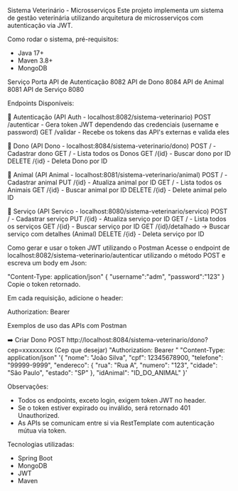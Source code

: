 Sistema Veterinário - Microsserviços
Este projeto implementa um sistema de gestão veterinária utilizando arquitetura de microsserviços com autenticação via JWT.

Como rodar o sistema, pré-requisitos:
- Java 17+
- Maven 3.8+
- MongoDB

Serviço	Porta
API de Autenticação	8082
API de Dono	8084
API de Animal	8081
API de Serviço	8080

Endpoints Disponíveis:

📌 Autenticação (API Auth - localhost:8082/sistema-veterinario)
POST /autenticar - Gera token JWT dependendo das credenciais (username e password)
GET /validar - Recebe os tokens das API's externas e valida eles

📌 Dono (API Dono - localhost:8084/sistema-veterinario/dono)
POST / - Cadastrar dono
GET / - Lista todos os Donos
GET /{id} - Buscar dono por ID
DELETE /{id} - Deleta Dono por ID

📌 Animal (API Animal - localhost:8081/sistema-veterinario/animal)
POST / - Cadastrar animal
PUT /{id} - Atualiza animal por ID
GET / - Lista todos os Animais
GET /{id} - Buscar animal por ID
DELETE /{id} - Delete animal pelo ID

📌 Serviço (API Servico - localhost:8080/sistema-veterinario/servico)
POST / - Cadastrar serviço
PUT /{id} - Atualiza serviço por ID
GET / - Lista todos os serviços
GET /{id} - Buscar serviço por ID
GET /{id}/detalhado → Buscar serviço com detalhes (Animal)
DELETE /{id} - Deleta serviço por ID

Como gerar e usar o token JWT utilizando o Postman
Acesse o endpoint de localhost:8082/sistema-veterinario/autenticar utilizando o método POST e escreva um body em Json:

"Content-Type: application/json"
{
  "username":"adm",
  "password":"123"
}
Copie o token retornado.

Em cada requisição, adicione o header:

Authorization: Bearer <TOKEN>

 Exemplos de uso das APIs com Postman
 
➡️ Criar Dono
POST http://localhost:8084/sistema-veterinario/dono?cep=xxxxxxxxx (Cep que desejar)
 "Authorization: Bearer <TOKEN>" 
 "Content-Type: application/json" 
 '{
    "nome": "João Silva",
    "cpf": 12345678900,
    "telefone": "99999-9999",
    "endereco": {
           "rua": "Rua A",
           "numero": "123",
           "cidade": "São Paulo",
           "estado": "SP"
       },
       "idAnimal": "ID_DO_ANIMAL"
     }'

Observações:
- Todos os endpoints, exceto login, exigem token JWT no header.
- Se o token estiver expirado ou inválido, será retornado 401 Unauthorized.
- As APIs se comunicam entre si via RestTemplate com autenticação mútua via token.

Tecnologias utilizadas:
- Spring Boot
- MongoDB
- JWT
- Maven
